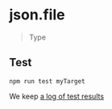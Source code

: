 # json.file

> Type


## Test

    npm run test myTarget

We keep [a log of test results](./test/results_log.md)


